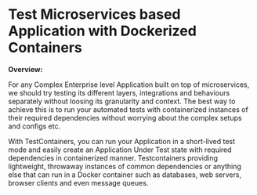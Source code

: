 # **Test Microservices based Application with Dockerized Containers**

**Overview:**

For any Complex Enterprise level Application built on top of microservices, we should try testing its different layers, integrations and behaviours separately without loosing its granularity and context.
The best way to achieve this is to run your automated tests with containerized instances of their required dependencies without worrying about the complex setups and configs etc.

With TestContainers, you can run your Application in a short-lived test mode and easily create an Application Under Test state with required dependencies in containerized manner.
Testcontainers providing lightweight, throwaway instances of common dependencies or anything else that can run in a Docker container such as databases, web servers, browser clients and even message queues.

